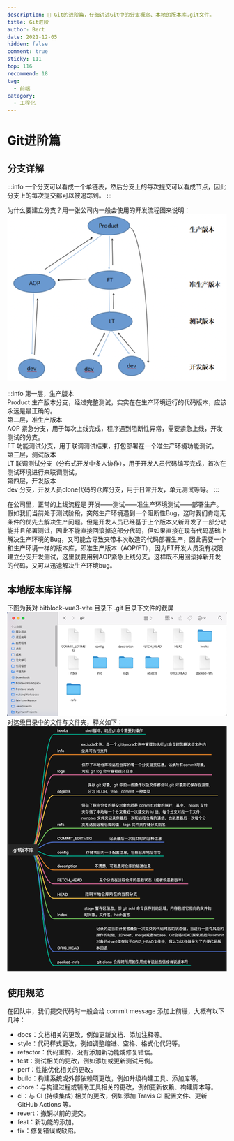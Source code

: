 ```yaml
---
description: 💁 Git的进阶篇，仔细讲述Git中的分支概念、本地的版本库.git文件。
title: Git进阶
author: Bert
date: 2021-12-05
hidden: false
comment: true
sticky: 111
top: 116
recommend: 18
tag:
  - 前端
category:
  - 工程化
---
```


# Git进阶篇

<a name="Do7cg"></a>

## 分支详解

:::info
一个分支可以看成一个单链表，然后分支上的每次提交可以看成节点，因此分支上的每次提交都可以被追踪到。
:::

为什么要建立分支？用一张公司内一般会使用的开发流程图来说明：<br />![38](../image/git/38.png)

:::info
第一层，生产版本<br />Product 生产版本分支，经过完整测试，实实在在生产环境运行的代码版本，应该永远是最正确的。<br />第二层，准生产版本<br />AOP 紧急分支，用于每次上线完成，程序遇到阻断性异常，需要紧急上线，开发测试的分支。<br />FT 功能测试分支，用于联调测试结束，打包部署在一个准生产环境功能测试。       <br />第三层，测试版本<br /> 	LT 联调测试分支（分布式开发中多人协作），用于开发人员代码编写完成，首次在测试环境进行来联调测试。<br />第四层，开发版本<br />dev 分支，开发人员clone代码的仓库分支，用于日常开发，单元测试等等。
:::

在公司里，正常的上线流程是 开发——测试——准生产环境测试——部署生产。假如我们当前处于测试阶段，突然生产环境遇到一个阻断性Bug，这时我们肯定无条件的优先去解决生产问题。但是开发人员已经基于上个版本又新开发了一部分功能并且部署测试，因此不能直接回滚掉这部分代码，但如果直接在现有代码基础上解决生产环境的Bug，又可能会导致夹带本次改造的代码部署生产，因此需要一个和生产环境一样的版本库，即准生产版本（AOP/FT），因为FT开发人员没有权限建立分支开发测试，这里就要用到AOP紧急上线分支。这样既不用回滚掉新开发的代码，又可以迅速解决生产环境bug。

<a name="wTpk3"></a>

## 本地版本库详解

下图为我对 bitblock-vue3-vite 目录下 .git 目录下文件的截屏<br />![39](../image/git/39.png)<br />对这级目录中的文件与文件夹，释义如下：<br />![40](../image/git/40.jpg)


## 使用规范
在团队中，我们提交代码时一般会给 commit message 添加上前缀，大概有以下几种：

- docs：文档相关的更改，例如更新文档、添加注释等。
- style：代码样式更改，例如调整缩进、空格、格式化代码等。
- refactor：代码重构，没有添加新功能或修复错误。
- test：测试相关的更改，例如添加或更新测试用例。
- perf：性能优化相关的更改。
- build：构建系统或外部依赖项更改，例如升级构建工具、添加库等。
- chore：与构建过程或辅助工具相关的更改，例如更新依赖、构建脚本等。
- ci：与 CI (持续集成) 相关的更改，例如添加 Travis CI 配置文件、更新 GitHub Actions 等。
- revert：撤销以前的提交。
- feat：新功能的添加。
- fix：修复错误或缺陷。